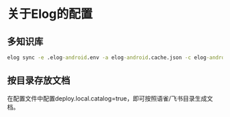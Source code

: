 # 关于Elog的配置

## 多知识库

```cmd
elog sync -e .elog-android.env -a elog-android.cache.json -c elog-android.config.js
```

## 按目录存放文档
在配置文件中配置deploy.local.catalog=true，即可按照语雀/飞书目录生成文档。
